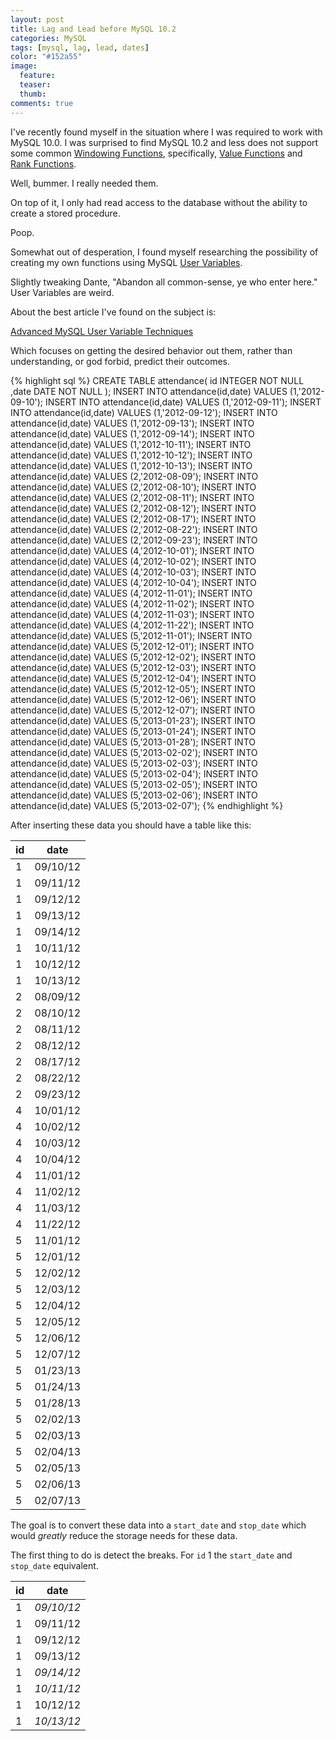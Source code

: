 ```yaml
---
layout: post
title: Lag and Lead before MySQL 10.2
categories: MySQL
tags: [mysql, lag, lead, dates]
color: "#152a55"
image:
  feature: 
  teaser: 
  thumb:
comments: true
---
```


I've recently found myself in the situation where I was required to work with MySQL 10.0.  I was surprised to find MySQL 10.2 and less does not support some common [Windowing Functions](https://drill.apache.org/docs/sql-window-functions-introduction/), specifically, [Value Functions](https://drill.apache.org/docs/value-window-functions/) and [Rank Functions](https://drill.apache.org/docs/ranking-window-functions/).

Well, bummer.  I really needed them.

On top of it, I only had read access to the database without the ability to create a stored procedure.  

Poop.

Somewhat out of desperation, I found myself researching the possibility of creating my own functions using MySQL [User Variables](https://dev.mysql.com/doc/refman/5.7/en/user-variables.html).

Slightly tweaking Dante, "Abandon all common-sense, ye who enter here."  User Variables are weird.

About the best article I've found on the subject is:

[Advanced MySQL User Variable Techniques](https://www.xaprb.com/blog/2006/12/15/advanced-mysql-user-variable-techniques/)

Which focuses on getting the desired behavior out them, rather than understanding, or god forbid, predict their outcomes.

{% highlight sql %}
CREATE TABLE attendance(
   id   INTEGER  NOT NULL
  ,date DATE  NOT NULL
);
INSERT INTO attendance(id,date) VALUES (1,'2012-09-10');
INSERT INTO attendance(id,date) VALUES (1,'2012-09-11');
INSERT INTO attendance(id,date) VALUES (1,'2012-09-12');
INSERT INTO attendance(id,date) VALUES (1,'2012-09-13');
INSERT INTO attendance(id,date) VALUES (1,'2012-09-14');
INSERT INTO attendance(id,date) VALUES (1,'2012-10-11');
INSERT INTO attendance(id,date) VALUES (1,'2012-10-12');
INSERT INTO attendance(id,date) VALUES (1,'2012-10-13');
INSERT INTO attendance(id,date) VALUES (2,'2012-08-09');
INSERT INTO attendance(id,date) VALUES (2,'2012-08-10');
INSERT INTO attendance(id,date) VALUES (2,'2012-08-11');
INSERT INTO attendance(id,date) VALUES (2,'2012-08-12');
INSERT INTO attendance(id,date) VALUES (2,'2012-08-17');
INSERT INTO attendance(id,date) VALUES (2,'2012-08-22');
INSERT INTO attendance(id,date) VALUES (2,'2012-09-23');
INSERT INTO attendance(id,date) VALUES (4,'2012-10-01');
INSERT INTO attendance(id,date) VALUES (4,'2012-10-02');
INSERT INTO attendance(id,date) VALUES (4,'2012-10-03');
INSERT INTO attendance(id,date) VALUES (4,'2012-10-04');
INSERT INTO attendance(id,date) VALUES (4,'2012-11-01');
INSERT INTO attendance(id,date) VALUES (4,'2012-11-02');
INSERT INTO attendance(id,date) VALUES (4,'2012-11-03');
INSERT INTO attendance(id,date) VALUES (4,'2012-11-22');
INSERT INTO attendance(id,date) VALUES (5,'2012-11-01');
INSERT INTO attendance(id,date) VALUES (5,'2012-12-01');
INSERT INTO attendance(id,date) VALUES (5,'2012-12-02');
INSERT INTO attendance(id,date) VALUES (5,'2012-12-03');
INSERT INTO attendance(id,date) VALUES (5,'2012-12-04');
INSERT INTO attendance(id,date) VALUES (5,'2012-12-05');
INSERT INTO attendance(id,date) VALUES (5,'2012-12-06');
INSERT INTO attendance(id,date) VALUES (5,'2012-12-07');
INSERT INTO attendance(id,date) VALUES (5,'2013-01-23');
INSERT INTO attendance(id,date) VALUES (5,'2013-01-24');
INSERT INTO attendance(id,date) VALUES (5,'2013-01-28');
INSERT INTO attendance(id,date) VALUES (5,'2013-02-02');
INSERT INTO attendance(id,date) VALUES (5,'2013-02-03');
INSERT INTO attendance(id,date) VALUES (5,'2013-02-04');
INSERT INTO attendance(id,date) VALUES (5,'2013-02-05');
INSERT INTO attendance(id,date) VALUES (5,'2013-02-06');
INSERT INTO attendance(id,date) VALUES (5,'2013-02-07');
{% endhighlight %}

After inserting these data you should have a table like this:

| id | date     | 
|----|----------| 
| 1  | 09/10/12 | 
| 1  | 09/11/12 | 
| 1  | 09/12/12 | 
| 1  | 09/13/12 | 
| 1  | 09/14/12 | 
| 1  | 10/11/12 | 
| 1  | 10/12/12 | 
| 1  | 10/13/12 | 
| 2  | 08/09/12 | 
| 2  | 08/10/12 | 
| 2  | 08/11/12 | 
| 2  | 08/12/12 | 
| 2  | 08/17/12 | 
| 2  | 08/22/12 | 
| 2  | 09/23/12 | 
| 4  | 10/01/12 | 
| 4  | 10/02/12 | 
| 4  | 10/03/12 | 
| 4  | 10/04/12 | 
| 4  | 11/01/12 | 
| 4  | 11/02/12 | 
| 4  | 11/03/12 | 
| 4  | 11/22/12 | 
| 5  | 11/01/12 | 
| 5  | 12/01/12 | 
| 5  | 12/02/12 | 
| 5  | 12/03/12 | 
| 5  | 12/04/12 | 
| 5  | 12/05/12 | 
| 5  | 12/06/12 | 
| 5  | 12/07/12 | 
| 5  | 01/23/13 | 
| 5  | 01/24/13 | 
| 5  | 01/28/13 | 
| 5  | 02/02/13 | 
| 5  | 02/03/13 | 
| 5  | 02/04/13 | 
| 5  | 02/05/13 | 
| 5  | 02/06/13 | 
| 5  | 02/07/13 | 


The goal is to convert these data into a `start_date` and `stop_date` which would _greatly_ reduce the storage needs for these data.

The first thing to do is detect the breaks. For `id` 1 the `start_date` and `stop_date` equivalent.  

| id | date     | 
|----|----------| 
| 1  | *09/10/12* | 
| 1  | 09/11/12 | 
| 1  | 09/12/12 | 
| 1  | 09/13/12 | 
| 1  | *09/14/12* | 
| 1  | *10/11/12* | 
| 1  | 10/12/12 | 
| 1  | *10/13/12* | 
